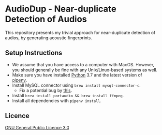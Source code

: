 # AudioDup - Near-duplicate Detection of Audios

This repository presents my trivial approach for near-duplicate detection of audios, by generating acoustic fingerprints.

## Setup Instructions

- We assume that you have access to a computer with MacOS. However, you should generally be fine with any Unix/Linux-based systems as well.
- Make sure you have installed [Python](https://www.python.org) 3.7 and the latest version of [pipenv](https://github.com/pypa/pipenv).
- Install MySQL connector using `brew install mysql-connector-c`.
    - Fix a potential bug by [this](https://stackoverflow.com/questions/51578425/mysqlclient-instal-error-raise-exceptionwrong-mysql-configuration-maybe-htt).
- Install `brew install portaudio && brew install ffmpeg`.
- Install all dependencies with `pipenv install`.

## Licence

[GNU General Public Licence 3.0](LICENSE)
